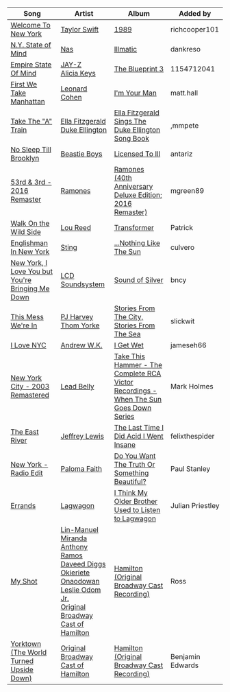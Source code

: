 | Song | Artist | Album | Added by |
|-|-|-|-|
| [Welcome To New York](https://open.spotify.com/track/6qnM0XXPZOINWA778uNqQ9) | [Taylor Swift](https://open.spotify.com/artist/06HL4z0CvFAxyc27GXpf02) | [1989](https://open.spotify.com/album/2QJmrSgbdM35R67eoGQo4j) | richcooper101 |
| [N.Y. State of Mind](https://open.spotify.com/track/0trHOzAhNpGCsGBEu7dOJo) | [Nas](https://open.spotify.com/artist/20qISvAhX20dpIbOOzGK3q) | [Illmatic](https://open.spotify.com/album/3kEtdS2pH6hKcMU9Wioob1) | dankreso |
| [Empire State Of Mind](https://open.spotify.com/track/2igwFfvr1OAGX9SKDCPBwO) | [JAY-Z](https://open.spotify.com/artist/3nFkdlSjzX9mRTtwJOzDYB)<br>[Alicia Keys](https://open.spotify.com/artist/3DiDSECUqqY1AuBP8qtaIa) | [The Blueprint 3](https://open.spotify.com/album/2CUT0104gySOIvqwtXeFsX) | 1154712041 |
| [First We Take Manhattan](https://open.spotify.com/track/6UEzGV76d96lYTA68iBO0B) | [Leonard Cohen](https://open.spotify.com/artist/5l8VQNuIg0turYE1VtM9zV) | [I'm Your Man](https://open.spotify.com/album/3gUw30X6A7WEGcRdv1nFr9) | matt.hall |
| [Take The "A" Train](https://open.spotify.com/track/5OjlWOb1Iilm0QFLh17j3U) | [Ella Fitzgerald](https://open.spotify.com/artist/5V0MlUE1Bft0mbLlND7FJz)<br>[Duke Ellington](https://open.spotify.com/artist/4F7Q5NV6h5TSwCainz8S5A) | [Ella Fitzgerald Sings The Duke Ellington Song Book](https://open.spotify.com/album/2VgS17fUEsUer5nCbM2juj) | ,mmpete |
| [No Sleep Till Brooklyn](https://open.spotify.com/track/5qxChyzKLEyoPJ5qGrdurN) | [Beastie Boys](https://open.spotify.com/artist/03r4iKL2g2442PT9n2UKsx) | [Licensed To Ill](https://open.spotify.com/album/11oR0ZuqB3ucZwb5TGbZxb) | antariz |
| [53rd & 3rd - 2016 Remaster](https://open.spotify.com/track/1KsSlsvm2hjzB1WWkryxIj) | [Ramones](https://open.spotify.com/artist/1co4F2pPNH8JjTutZkmgSm) | [Ramones (40th Anniversary Deluxe Edition; 2016 Remaster)](https://open.spotify.com/album/5uYDAwW0SZgcfOFkxrST64) | mgreen89 |
| [Walk On the Wild Side](https://open.spotify.com/track/5p3JunprHCxClJjOmcLV8G) | [Lou Reed](https://open.spotify.com/artist/42TFhl7WlMRXiNqzSrnzPL) | [Transformer](https://open.spotify.com/album/5SqbMEyAt8332ISGiLX0St) | Patrick |
| [Englishman In New York](https://open.spotify.com/track/4KFM3A5QF2IMcc6nHsu3Wp) | [Sting](https://open.spotify.com/artist/0Ty63ceoRnnJKVEYP0VQpk) | [...Nothing Like The Sun](https://open.spotify.com/album/3mVCQqgwEvwD7lHy9KHi7R) | culvero |
| [New York, I Love You but You're Bringing Me Down](https://open.spotify.com/track/5rAff9XfcWx7rguN3t0fkW) | [LCD Soundsystem](https://open.spotify.com/artist/066X20Nz7iquqkkCW6Jxy6) | [Sound of Silver](https://open.spotify.com/album/1R8kkopLT4IAxzMMkjic6X) | bncy |
| [This Mess We're In](https://open.spotify.com/track/3vNFsxBbA4dPkymPF5Jm1b) | [PJ Harvey](https://open.spotify.com/artist/12VaqyEhgwDRuFfEqbnrpz)<br>[Thom Yorke](https://open.spotify.com/artist/4CvTDPKA6W06DRfBnZKrau) | [Stories From The City, Stories From The Sea](https://open.spotify.com/album/0hBWhJEmVyNPG2Jq71CJXz) | slickwit |
| [I Love NYC](https://open.spotify.com/track/6BfvXZeFMQan4nSKT6tiRI) | [Andrew W.K.](https://open.spotify.com/artist/4YJR4xviDKHoelt9WKHlBa) | [I Get Wet](https://open.spotify.com/album/6BQMUDC55fjjnApdWtZYZM) | jameseh66 |
| [New York City - 2003 Remastered](https://open.spotify.com/track/4eTrzrkaZA0H8cRbQyevpA) | [Lead Belly](https://open.spotify.com/artist/3Ovf2lytXSXWFM2cwsJACC) | [Take This Hammer - The Complete RCA Victor Recordings - When The Sun Goes Down Series](https://open.spotify.com/album/7JbRAukxM1avphdizQcrHC) | Mark Holmes |
| [The East River](https://open.spotify.com/track/26pX8zo3J8j3mg86ynB2uD) | [Jeffrey Lewis](https://open.spotify.com/artist/2Icsf5D1lAs2EFx6kggg5D) | [The Last Time I Did Acid I Went Insane](https://open.spotify.com/album/6VSTs5JKkAByJPv35amSNz) | felixthespider |
| [New York - Radio Edit](https://open.spotify.com/track/0Xy0S3KxaK0IcJHgryZr0h) | [Paloma Faith](https://open.spotify.com/artist/4fwuXg6XQHfdlOdmw36OHa) | [Do You Want The Truth Or Something Beautiful?](https://open.spotify.com/album/2Nux29fvtv1jlTuXPT28E0) | Paul Stanley |
| [Errands](https://open.spotify.com/track/7EneVbVsdps7zptIb1hIeP) | [Lagwagon](https://open.spotify.com/artist/66riGCPfih1Xqk81dDvpvf) | [I Think My Older Brother Used to Listen to Lagwagon](https://open.spotify.com/album/5uJybsPU3EdCW6MvRHIYI7) | Julian Priestley |
| [My Shot](https://open.spotify.com/track/4cxvludVmQxryrnx1m9FqL) | [Lin-Manuel Miranda](https://open.spotify.com/artist/4aXXDj9aZnlshx7mzj3W1N)<br>[Anthony Ramos](https://open.spotify.com/artist/660YptcR0hNHJ8iEr1qcse)<br>[Daveed Diggs](https://open.spotify.com/artist/3twuAojvYNrlWZpMkxLm3P)<br>[Okieriete Onaodowan](https://open.spotify.com/artist/6G3sPhnj4JBCsBVBGvZnkk)<br>[Leslie Odom Jr.](https://open.spotify.com/artist/3cR4rhS2hBWqI7rJEBacvN)<br>[Original Broadway Cast of Hamilton](https://open.spotify.com/artist/3UUJfRbrA2nTbcg4i0MOwu) | [Hamilton (Original Broadway Cast Recording)](https://open.spotify.com/album/1kCHru7uhxBUdzkm4gzRQc) | Ross |
| [Yorktown (The World Turned Upside Down)](https://open.spotify.com/track/733tju3KUeatsbjcTRQ04i) | [Original Broadway Cast of Hamilton](https://open.spotify.com/artist/3UUJfRbrA2nTbcg4i0MOwu) | [Hamilton (Original Broadway Cast Recording)](https://open.spotify.com/album/1kCHru7uhxBUdzkm4gzRQc) | Benjamin Edwards |